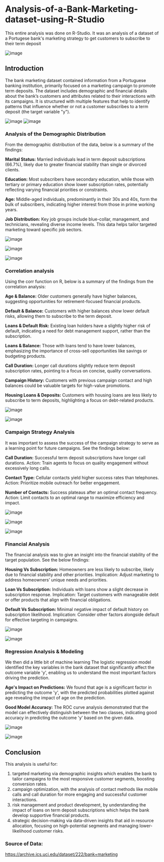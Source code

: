 # Analysis-of-a-Bank-Marketing-dataset-using-R-Studio
This entire analysis was done on R-Studio. It was an analysis of a dataset of a Portugese bank's marketing strategy to get customers to subscribe to their term deposit

![image](https://github.com/user-attachments/assets/34db5342-035c-4456-8db3-7d87db2791be)


## Introduction
The bank marketing dataset contained information from a Portuguese banking institution, primarily focused on a marketing campaign to promote term deposits.
The dataset includes demographic and financial details about the bank’s customers and attributes related to their interactions with its campaigns.
It is structured with multiple features that help to identify patterns that influence whether or not a customer subscribes to a term deposit (the target variable "y").

![image](https://github.com/user-attachments/assets/5cb12cd8-6a69-4d5d-a576-7d7b0fdc9f21)
![image](https://github.com/user-attachments/assets/5242e9af-4f7b-4890-9b2c-82e1ba06a717)

### Analysis of the Demographic Distribution
From the demographic distribution of the data, below is a summary of the findings:

**Marital Status:** Married individuals lead in term deposit subscriptions (66.7%), likely due to greater financial stability than single or divorced clients.

**Education:** Most subscribers have secondary education, while those with tertiary or primary education show lower subscription rates, potentially reflecting varying financial priorities or constraints.

**Age:** Middle-aged individuals, predominantly in their 30s and 40s, form the bulk of subscribers, indicating higher interest from those in prime working years.

**Job Distribution:** Key job groups include blue-collar, management, and technicians, revealing diverse income levels. This data helps tailor targeted marketing toward specific job sectors.

![image](https://github.com/user-attachments/assets/70263ead-ec56-4072-867e-5ee1e17e65f3)

![image](https://github.com/user-attachments/assets/6a0be5bf-6512-46a8-a180-49ccaa0bb3f0)

![image](https://github.com/user-attachments/assets/c5073c45-3e9a-4623-b92c-cf1b077d011d)

### Correlation analysis

Using the corr function on R, below is a summary of the findings from the correlation analysis:

**Age & Balance:** Older customers generally have higher balances, suggesting opportunities for retirement-focused financial products.

**Default & Balance:** Customers with higher balances show lower default risks, allowing them to subscribe to the term deposit.

**Loans & Default Risk:** Existing loan holders have a slightly higher risk of default, indicating a need for debt management support, rather than the subscription.

**Loans & Balance:** Those with loans tend to have lower balances, emphasizing the importance of cross-sell opportunities like savings or budgeting products.

**Call Duration:** Longer call durations slightly reduce term deposit subscription rates, pointing to a focus on concise, quality conversations.

**Campaign History:** Customers with previous campaign contact and high balances could be valuable targets for high-value promotions.

**Housing Loans & Deposits:** Customers with housing loans are less likely to subscribe to term deposits, highlighting a focus on debt-related products.

![image](https://github.com/user-attachments/assets/f4eea006-491b-4530-a451-ae8b847fc507)


![image](https://github.com/user-attachments/assets/f4dc7de1-18b2-47a8-9374-e562fc9e3713)

### Campaign Strategy Analysis

It was important to assess the success of the campaign strategy to serve as a learning point for future campaigns. See the findings below:

**Call Duration:** Successful term deposit subscriptions have longer call durations.
Action: Train agents to focus on quality engagement without excessively long calls.

**Contact Type:** Cellular contacts yield higher success rates than telephones.
Action: Prioritize mobile outreach for better engagement.

**Number of Contacts:** Success plateaus after an optimal contact frequency.
Action: Limit contacts to an optimal range to maximize efficiency and impact.

![image](https://github.com/user-attachments/assets/4d3dc8d5-84c5-4d34-b5d0-acb9ccf7e5f7)

![image](https://github.com/user-attachments/assets/8d6d6f31-7d86-4ca9-8593-9332d4f71fd3)

![image](https://github.com/user-attachments/assets/6e1ceab2-2a4d-4dab-8b27-61575af61f08)


### Financial Analysis
The financial analysis was to give an insight into the financial stability of the target population. See the below findings:

**Housing Vs Subscription:** Homeowners are less likely to subscribe, likely due to financial stability and other priorities.
Implication: Adjust marketing to address homeowners’ unique needs and priorities.

**Loan Vs Subscription:** Individuals with loans show a slight decrease in subscription response.
Implication: Target customers with manageable debt or offer products that align with financial obligations.

**Default Vs Subscription:** Minimal negative impact of default history on subscription likelihood.
Implication: Consider other factors alongside default for effective targeting in campaigns.

![image](https://github.com/user-attachments/assets/594aa844-cf5a-4476-ae61-16a8603195ab)

![image](https://github.com/user-attachments/assets/53e9ff43-2259-4a9d-b178-14b8de9ce6db)


### Regression Analysis & Modeling
We then did a little bit of machine learning
The logistic regression model identified the key variables in the bank dataset that significantly affect the outcome variable 'y', enabling us to understand the most important factors driving the prediction.

**Age's Impact on Predictions:** We found that age is a significant factor in predicting the outcome 'y', with the predicted probabilities plotted against age revealing the impact of age on the prediction.

**Good Model Accuracy:** The ROC curve analysis demonstrated that the model can effectively distinguish between the two classes, indicating good accuracy in predicting the outcome 'y' based on the given data.

![image](https://github.com/user-attachments/assets/9314da44-89d2-4807-a1af-37b017056918)

![image](https://github.com/user-attachments/assets/b2172613-695a-42b5-9e23-35548658ddbe)


## Conclusion

This analysis is useful for:
1. targeted marketing via demographic insights which enables the bank to tailor campaigns to the most responsive customer segments, boosting conversion rates.
2. campaign optimization, with the analysis of contact methods like mobile calls and call duration for more engaging and successful customer interactions.
3. risk management and product development, by understanding the impact of loans on term deposit subscriptions which helps the bank develop supportive financial products.
4. strategic decision-making via data-driven insights that aid in resource allocation, focusing on high-potential segments and managing lower-likelihood customer risks.

### Source of Data:
https://archive.ics.uci.edu/dataset/222/bank+marketing
